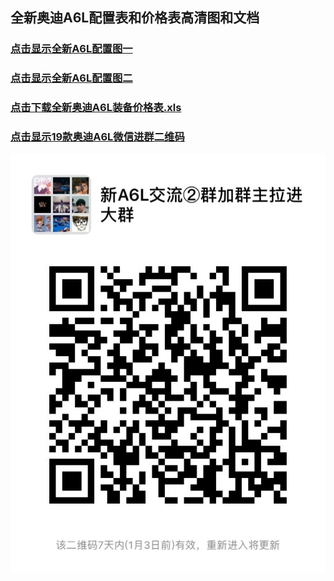 
## 全新奥迪A6L配置表和价格表高清图和文档

### [点击显示全新A6L配置图一](https://raw.githubusercontent.com/TencentW/TencentW/master/配置表.JPG)

### [点击显示全新A6L配置图二](https://raw.githubusercontent.com/TencentW/TencentW/master/配置表1.JPG)

### [点击下载全新奥迪A6L装备价格表.xls](https://raw.githubusercontent.com/TencentW/TencentW/master/全新奥迪A6L推荐车型性能装备价格表20181212.xls)

### [点击显示19款奥迪A6L微信进群二维码](https://raw.githubusercontent.com/TencentW/TencentW/master/IMG_0901.JPG)

![进群交流](https://raw.githubusercontent.com/TencentW/TencentW/master/IMG_0901.JPG)
